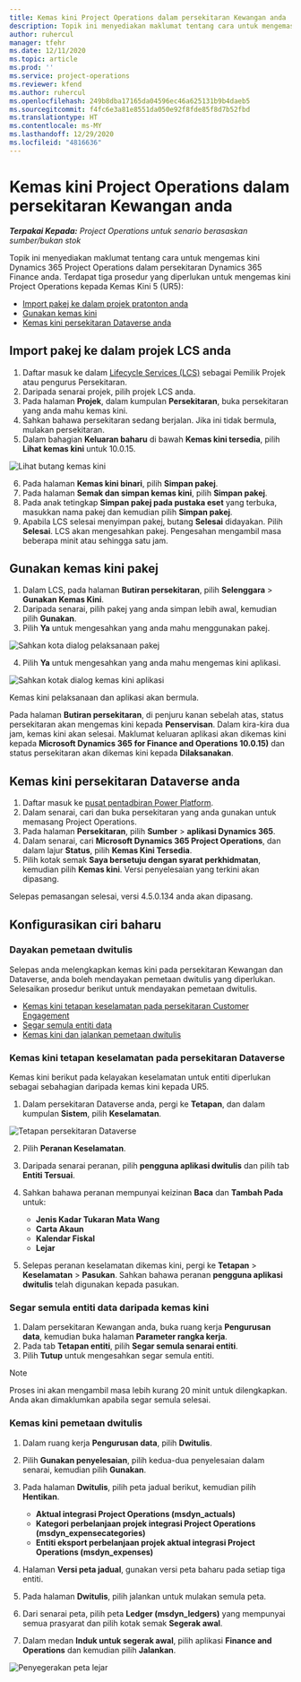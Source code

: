 ```yaml
---
title: Kemas kini Project Operations dalam persekitaran Kewangan anda
description: Topik ini menyediakan maklumat tentang cara untuk mengemas kini Project Operations dalam persekitaran Dynamics 365 Finance anda.
author: ruhercul
manager: tfehr
ms.date: 12/11/2020
ms.topic: article
ms.prod: ''
ms.service: project-operations
ms.reviewer: kfend
ms.author: ruhercul
ms.openlocfilehash: 249b8dba17165da04596ec46a625131b9b4daeb5
ms.sourcegitcommit: f4fc6e3a81e8551da050e92f8fde85f8d7b52fbd
ms.translationtype: HT
ms.contentlocale: ms-MY
ms.lasthandoff: 12/29/2020
ms.locfileid: "4816636"
---
```

# <a name="update-project-operations-in-your-finance-environment"></a>Kemas kini Project Operations dalam persekitaran Kewangan anda

_**Terpakai Kepada:** Project Operations untuk senario berasaskan sumber/bukan stok_


Topik ini menyediakan maklumat tentang cara untuk mengemas kini Dynamics 365 Project Operations dalam persekitaran Dynamics 365 Finance anda. Terdapat tiga prosedur yang diperlukan untuk mengemas kini Project Operations kepada Kemas Kini 5 (UR5):

- [Import pakej ke dalam projek pratonton anda](#import)
- [Gunakan kemas kini](#apply)
- [Kemas kini persekitaran Dataverse anda](#update)

## <a name="import-the-package-into-your-lcs-project"></a><a name="import"></a>Import pakej ke dalam projek LCS anda

1. Daftar masuk ke dalam [Lifecycle Services (LCS)](https://lcs.dynamics.com/) sebagai Pemilik Projek atau pengurus Persekitaran.
2. Daripada senarai projek, pilih projek LCS anda.
3. Pada halaman **Projek**, dalam kumpulan **Persekitaran**, buka persekitaran yang anda mahu kemas kini.
4. Sahkan bahawa persekitaran sedang berjalan. Jika ini tidak bermula, mulakan persekitaran.
5. Dalam bahagian **Keluaran baharu** di bawah **Kemas kini tersedia**, pilih **Lihat kemas kini** untuk 10.0.15.

![Lihat butang kemas kini](media/view-update.png)

6. Pada halaman **Kemas kini binari**, pilih **Simpan pakej**.
7. Pada halaman **Semak dan simpan kemas kini**, pilih **Simpan pakej**.
8. Pada anak tetingkap **Simpan pakej pada pustaka eset** yang terbuka, masukkan nama pakej dan kemudian pilih **Simpan pakej**.
9. Apabila LCS selesai menyimpan pakej, butang **Selesai** didayakan. Pilih **Selesai**. LCS akan mengesahkan pakej. Pengesahan mengambil masa beberapa minit atau sehingga satu jam.


## <a name="apply-the-package-update"></a><a name="apply"></a>Gunakan kemas kini pakej

1. Dalam LCS, pada halaman **Butiran persekitaran**, pilih **Selenggara** > **Gunakan Kemas Kini**.
2. Daripada senarai, pilih pakej yang anda simpan lebih awal, kemudian pilih **Gunakan**.
3. Pilih **Ya** untuk mengesahkan yang anda mahu menggunakan pakej.

![Sahkan kota dialog pelaksanaan pakej](media/confirm-package-deployment.png)

4. Pilih **Ya** untuk mengesahkan yang anda mahu mengemas kini aplikasi.

![Sahkan kotak dialog kemas kini aplikasi](media/confirm-application-update.png)

Kemas kini pelaksanaan dan aplikasi akan bermula. 

Pada halaman **Butiran persekitaran**, di penjuru kanan sebelah atas, status persekitaran akan mengemas kini kepada **Penservisan**. Dalam kira-kira dua jam, kemas kini akan selesai. Maklumat keluaran aplikasi akan dikemas kini kepada **Microsoft Dynamics 365 for Finance and Operations 10.0.15)** dan status persekitaran akan dikemas kini kepada **Dilaksanakan**.


## <a name="update-your-dataverse-environment"></a><a name="update"></a>Kemas kini persekitaran Dataverse anda

1. Daftar masuk ke [pusat pentadbiran Power Platform](https://admin.powerplatform.com/).
2. Dalam senarai, cari dan buka persekitaran yang anda gunakan untuk memasang Project Operations.
3. Pada halaman **Persekitaran**, pilih **Sumber** > **aplikasi Dynamics 365**.
4. Dalam senarai, cari **Microsoft Dynamics 365 Project Operations**, dan dalam lajur **Status**, pilih **Kemas Kini Tersedia**.
5. Pilih kotak semak **Saya bersetuju dengan syarat perkhidmatan**, kemudian pilih **Kemas kini**. Versi penyelesaian yang terkini akan dipasang.

Selepas pemasangan selesai, versi 4.5.0.134 anda akan dipasang.

## <a name="configure-new-features"></a>Konfigurasikan ciri baharu

### <a name="enable-dual-write-mapping"></a>Dayakan pemetaan dwitulis

Selepas anda melengkapkan kemas kini pada persekitaran Kewangan dan Dataverse, anda boleh mendayakan pemetaan dwitulis yang diperlukan. Selesaikan prosedur berikut untuk mendayakan pemetaan dwitulis.

- [Kemas kini tetapan keselamatan pada persekitaran Customer Engagement](#security)
- [Segar semula entiti data](#refresh)
- [Kemas kini dan jalankan pemetaan dwitulis](#run)

### <a name="update-security-settings-on-the-dataverse-environment"></a><a name="security"></a>Kemas kini tetapan keselamatan pada persekitaran Dataverse

Kemas kini berikut pada kelayakan keselamatan untuk entiti diperlukan sebagai sebahagian daripada kemas kini kepada UR5.

1. Dalam persekitaran Dataverse anda, pergi ke **Tetapan**, dan dalam kumpulan **Sistem**, pilih **Keselamatan**.

![Tetapan persekitaran Dataverse](media/Picture21.png)

2. Pilih **Peranan Keselamatan**.
3. Daripada senarai peranan, pilih **pengguna aplikasi dwitulis** dan pilih tab **Entiti Tersuai**. 
4. Sahkan bahawa peranan mempunyai keizinan **Baca** dan **Tambah Pada** untuk:

      - **Jenis Kadar Tukaran Mata Wang**
      - **Carta Akaun** 
      - **Kalendar Fiskal** 
      - **Lejar**

5. Selepas peranan keselamatan dikemas kini, pergi ke **Tetapan** > **Keselamatan** > **Pasukan**. Sahkan bahawa peranan **pengguna aplikasi dwitulis** telah digunakan kepada pasukan. 

### <a name="refresh-data-entities-from-the-update"></a><a name="refresh"></a>Segar semula entiti data daripada kemas kini

1. Dalam persekitaran Kewangan anda, buka ruang kerja **Pengurusan data**, kemudian buka halaman **Parameter rangka kerja**.
2. Pada tab **Tetapan entiti**, pilih **Segar semula senarai entiti**.
3. Pilih **Tutup** untuk mengesahkan segar semula entiti.

 > [!NOTE]
 > Proses ini akan mengambil masa lebih kurang 20 minit untuk dilengkapkan. Anda akan dimaklumkan apabila segar semula selesai.

### <a name="update-dual-write-mappings"></a><a name="run"></a>Kemas kini pemetaan dwitulis

1. Dalam ruang kerja **Pengurusan data**, pilih **Dwitulis**.
2. Pilih **Gunakan penyelesaian**, pilih kedua-dua penyelesaian dalam senarai, kemudian pilih **Gunakan**.
3. Pada halaman **Dwitulis**, pilih peta jadual berikut, kemudian pilih **Hentikan**.

    - **Aktual integrasi Project Operations (msdyn_actuals)**
    - **Kategori perbelanjaan projek integrasi Project Operations (msdyn_expensecategories)**
    - **Entiti eksport perbelanjaan projek aktual integrasi Project Operations (msdyn_expenses)**

4. Halaman **Versi peta jadual**, gunakan versi peta baharu pada setiap tiga entiti.
5. Pada halaman **Dwitulis**, pilih jalankan untuk mulakan semula peta.
6. Dari senarai peta, pilih peta **Ledger (msdyn_ledgers)** yang mempunyai semua prasyarat dan pilih kotak semak **Segerak awal**. 
7. Dalam medan **Induk untuk segerak awal**, pilih aplikasi **Finance and Operations** dan kemudian pilih **Jalankan**.
 
 ![Penyegerakan peta lejar](media/DW6.png)
 
